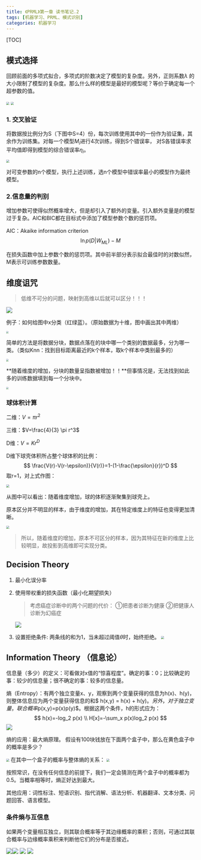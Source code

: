 ```yaml
---
title: 《PRML》第一章 读书笔记.2
tags: [机器学习、PRML、模式识别]
categories: 机器学习
---
```

[TOC]

##  模式选择

回顾前面的多项式拟合，多项式的阶数决定了模型的复杂度。另外，正则系数$\lambda$ 的大小限制了模型的复杂度。那么什么样的模型是最好的模型呢？等价于确定每一个超参数的值。

<img src="https://ws4.sinaimg.cn/large/006tNc79gy1fgp65s70puj30pa03iaae.jpg" style="zoom:50%">

<img src="https://ws2.sinaimg.cn/large/006tNc79gy1fgp7rc3lzfj30jk04a74l.jpg" style="zoom:50%">

### 1. 交叉验证

将数据按比例分为S（下图中S=4）份，每次训练使用其中的一份作为验证集，其余作为训练集。对每一个模型$M_i$进行4次训练，得到S个错误率， 对S各错误率求平均值即得到模型的综合错误率$\eta_i$。

<img src="https://ws4.sinaimg.cn/large/006tNc79gy1fh998qm3r0j30kw0c0dgm.jpg" style="zoom:50%">

对可变参数的n个模型，执行上述训练，选n个模型中错误率最小的模型作为最终模型。

### 2.信息量的判别

增加参数可使得似然概率增大，但是却引入了额外的变量。引入额外变量是的模型过于复杂。AIC和BIC都在目标式中添加了模型参数个数的惩罚项。

AIC：Akaike information criterion
$$
\ln p(D|W_{ML})-M
$$

在损失函数中加上参数个数的惩罚项。其中前半部分表示拟合最佳时的对数似然，M表示可训练参数数量。





## 维度诅咒

> 低维不可分的问题，映射到高维以后就可以区分！！！

![](http://img.my.csdn.net/uploads/201304/03/1364952814_3505.gif)

例子：如何给图中x分类（红绿蓝）。（原始数据为十维，图中画出其中两维）

<img src="https://ws4.sinaimg.cn/large/006tKfTcgy1fhr7vv26kdj30qw0q0dpy.jpg" style="zoom:40%">

简单的方法是将数据分块，数据点落在的块中哪一个类别的数据最多，分为哪一类。（类似Knn：找到目标距离最近的k个样本，取k个样本中类别最多的）

<img src="https://ws3.sinaimg.cn/large/006tKfTcgy1fhr7y9hxe0j30q20pywnq.jpg" style="zoom:40%">

**随着维度的增加，分块的数量呈指数被增加！！**但事情况是，无法找到如此多的训练数据填到每一个分块中。

<img src="https://ws1.sinaimg.cn/large/006tKfTcgy1fhyfdcfp5yj30yg0fk40a.jpg" style="zoom:40%">

### 球体积计算

二维：$V=\pi r^2$

三维：$V=\frac{4}{3} \pi r^3$

D维：$V=K r^D$

D维下球壳体积所占整个球体积的比例：
$$
\frac{V(r)-V(r-\epsilon)}{V(r)}=1-(1-\frac{\epsilon}{r})^D
$$
取r=1，对上式作图：

<img src="https://ws2.sinaimg.cn/large/006tKfTcgy1fhr8qsnjznj30ri0r8q5q.jpg" style="zoom:50%">

从图中可以看出：随着维度增加，球的体积逐渐聚集到球壳上。

原本区分并不明显的样本，由于维度的增加，其在特定维度上的特征也变得更加清晰。

<img src="https://ws3.sinaimg.cn/large/006tNc79gy1fhr9jbmmwxj30tw0t60wp.jpg" style="zoom:50%">

> 所以，随着维度的增加，原本不可区分的样本，因为其特征在新的维度上比较明显，故投影到高维即可实现分类。



## Decision Theory

1. 最小化误分率

2. 使用带权重的损失函数（最小化期望损失）

   > 考虑癌症诊断中的两个问题的代价：
   > ①把患者诊断为健康
   > ②把健康人诊断为幻癌症

   ![](https://ws1.sinaimg.cn/large/006tNc79gy1fhra8zgboxj308r03274d.jpg)

3. 设置拒绝条件: 两条线的和为1，当未超过阈值$\theta$时，始终拒绝。
   <img src="https://ws4.sinaimg.cn/large/006tNc79gy1fhrajrey7dj30r20kgtaa.jpg"  style="zoom:50%">






## Information Theory （信息论）

信息量（多少）的定义：可看做对x值的“惊喜程度”。确定的事：0；比较确定的事：较少的信息量；很不确定的事：较多的信息量。

熵（Entropy）：有两个独立变量x、y，观察到两个变量获得的信息为h(x)、h(y)，则整体信息应为两个变量获得信息的和$ h(x,y) = h(x) + h(y)$。另外，对于独立变量，联合概率$p(x,y)=p(x)p(y)$。根据这两个条件，h的形式应为：
$$
h(x)=-log_2 p(x) \\
H[x]=-\sum_x p(x)log_2 p(x)
$$
![](https://ws2.sinaimg.cn/large/006tNc79gy1fhrljzunt8j30tz0cawff.jpg)

熵的应用：最大熵原理。
假设有100块钱放在下面两个盒子中，那么在黄色盒子中的概率是多少？

<img src="https://ws2.sinaimg.cn/large/006tNc79gy1fhrly7jgf9j30ze0hwt9e.jpg" style="zoom:50%">
在其中一个盒子的概率与整体熵的关系：

<img src="https://ws2.sinaimg.cn/large/006tNc79gy1fhrm5kv9aij30ug0ne75k.jpg" style="zoom:50%">

按照常识，在没有任何信息的前提下，我们一定会猜测在两个盒子中的概率都为0.5。当概率相等时，熵正好达到最大。

其他应用：词性标注、短语识别、指代消解、语法分析、机器翻译、文本分类、问题回答、语言模型。



### 条件熵与互信息

如果两个变量相互独立，则其联合概率等于其边缘概率的乘积；否则，可通过其联合概率与边缘概率乘积来判断他它们的分布是否接近。

![](https://ws4.sinaimg.cn/large/006tNc79gy1fhrnig0sruj311m084t9x.jpg)![](https://ws4.sinaimg.cn/large/006tNc79gy1fhrnlawd5cj30ps054gm3.jpg)
![](https://ws2.sinaimg.cn/large/006tNc79gy1fhrnm3g7alj30uk072t9t.jpg)
![](https://ws2.sinaimg.cn/large/006tNc79gy1fhrnn7mvwkj30pe02m0t3.jpg)



